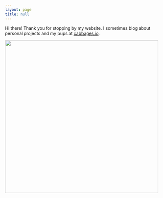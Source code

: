 ```yaml
---
layout: page
title: null
---
```


Hi there! Thank you for stopping by my website. I sometimes blog about personal projects and my pups at <a href="https://www.cabbages.io" target=_blank>cabbages.io</a>.

<img src="https://github.com/ka-chang/ka-chang.github.io/raw/main/images/puppers.jpg" width="500">
